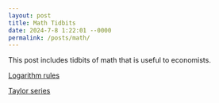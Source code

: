 ```yaml
---
layout: post
title: Math Tidbits
date: 2024-7-8 1:22:01 --0000
permalink: /posts/math/
---
```


This post includes tidbits of math that is useful to economists.

[Logarithm rules](https://www.cuemath.com/algebra/log-rules/)

[Taylor series](https://en.wikipedia.org/wiki/Taylor_series)